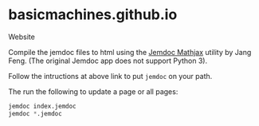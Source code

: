 # basicmachines.github.io
Website

Compile the jemdoc files to html using the [Jemdoc Mathjax](https://yangfeng.hosting.nyu.edu/post/using-jemdoc-with-python-3-and-new-mac-os/)
utility by Jang Feng.  (The original Jemdoc app does not support Python 3).

Follow the intructions at above link to put `jemdoc` on your path.

The run the following to update a page or all pages:

```python
jemdoc index.jemdoc
jemdoc *.jemdoc
```
